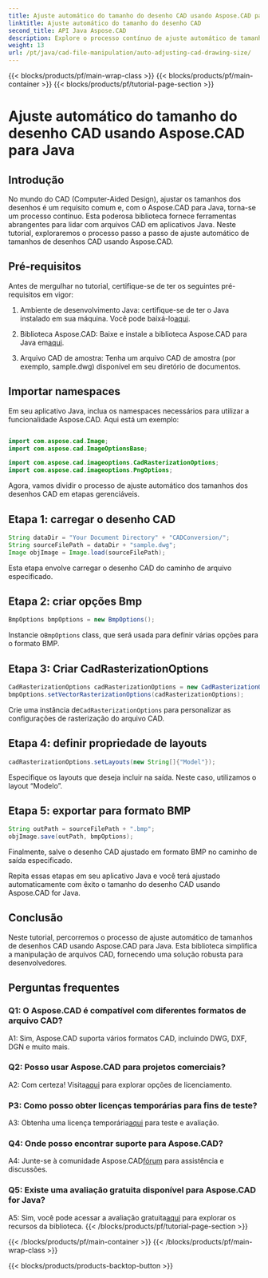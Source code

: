 ```yaml
---
title: Ajuste automático do tamanho do desenho CAD usando Aspose.CAD para Java
linktitle: Ajuste automático do tamanho do desenho CAD
second_title: API Java Aspose.CAD
description: Explore o processo contínuo de ajuste automático de tamanhos de desenhos CAD em Java usando Aspose.CAD. Siga nosso guia passo a passo para manipulação eficiente de arquivos CAD.
weight: 13
url: /pt/java/cad-file-manipulation/auto-adjusting-cad-drawing-size/
---
```


{{< blocks/products/pf/main-wrap-class >}}
{{< blocks/products/pf/main-container >}}
{{< blocks/products/pf/tutorial-page-section >}}

# Ajuste automático do tamanho do desenho CAD usando Aspose.CAD para Java

## Introdução

No mundo do CAD (Computer-Aided Design), ajustar os tamanhos dos desenhos é um requisito comum e, com o Aspose.CAD para Java, torna-se um processo contínuo. Esta poderosa biblioteca fornece ferramentas abrangentes para lidar com arquivos CAD em aplicativos Java. Neste tutorial, exploraremos o processo passo a passo de ajuste automático de tamanhos de desenhos CAD usando Aspose.CAD.

## Pré-requisitos

Antes de mergulhar no tutorial, certifique-se de ter os seguintes pré-requisitos em vigor:

1.  Ambiente de desenvolvimento Java: certifique-se de ter o Java instalado em sua máquina. Você pode baixá-lo[aqui](https://www.java.com/en/download/).

2.  Biblioteca Aspose.CAD: Baixe e instale a biblioteca Aspose.CAD para Java em[aqui](https://releases.aspose.com/cad/java/).

3. Arquivo CAD de amostra: Tenha um arquivo CAD de amostra (por exemplo, sample.dwg) disponível em seu diretório de documentos.

## Importar namespaces

Em seu aplicativo Java, inclua os namespaces necessários para utilizar a funcionalidade Aspose.CAD. Aqui está um exemplo:

```java

import com.aspose.cad.Image;
import com.aspose.cad.ImageOptionsBase;

import com.aspose.cad.imageoptions.CadRasterizationOptions;
import com.aspose.cad.imageoptions.PngOptions;
```

Agora, vamos dividir o processo de ajuste automático dos tamanhos dos desenhos CAD em etapas gerenciáveis.

## Etapa 1: carregar o desenho CAD

```java
String dataDir = "Your Document Directory" + "CADConversion/";
String sourceFilePath = dataDir + "sample.dwg";
Image objImage = Image.load(sourceFilePath);
```

Esta etapa envolve carregar o desenho CAD do caminho de arquivo especificado.

## Etapa 2: criar opções Bmp

```java
BmpOptions bmpOptions = new BmpOptions();
```

 Instancie o`BmpOptions` class, que será usada para definir várias opções para o formato BMP.

## Etapa 3: Criar CadRasterizationOptions

```java
CadRasterizationOptions cadRasterizationOptions = new CadRasterizationOptions();
bmpOptions.setVectorRasterizationOptions(cadRasterizationOptions);
```

 Crie uma instância de`CadRasterizationOptions` para personalizar as configurações de rasterização do arquivo CAD.

## Etapa 4: definir propriedade de layouts

```java
cadRasterizationOptions.setLayouts(new String[]{"Model"});
```

Especifique os layouts que deseja incluir na saída. Neste caso, utilizamos o layout “Modelo”.

## Etapa 5: exportar para formato BMP

```java
String outPath = sourceFilePath + ".bmp";
objImage.save(outPath, bmpOptions);
```

Finalmente, salve o desenho CAD ajustado em formato BMP no caminho de saída especificado.

Repita essas etapas em seu aplicativo Java e você terá ajustado automaticamente com êxito o tamanho do desenho CAD usando Aspose.CAD for Java.

## Conclusão

Neste tutorial, percorremos o processo de ajuste automático de tamanhos de desenhos CAD usando Aspose.CAD para Java. Esta biblioteca simplifica a manipulação de arquivos CAD, fornecendo uma solução robusta para desenvolvedores.

## Perguntas frequentes

### Q1: O Aspose.CAD é compatível com diferentes formatos de arquivo CAD?

A1: Sim, Aspose.CAD suporta vários formatos CAD, incluindo DWG, DXF, DGN e muito mais.

### Q2: Posso usar Aspose.CAD para projetos comerciais?

 A2: Com certeza! Visita[aqui](https://purchase.aspose.com/buy) para explorar opções de licenciamento.

### P3: Como posso obter licenças temporárias para fins de teste?

 A3: Obtenha uma licença temporária[aqui](https://purchase.aspose.com/temporary-license/) para teste e avaliação.

### Q4: Onde posso encontrar suporte para Aspose.CAD?

 A4: Junte-se à comunidade Aspose.CAD[fórum](https://forum.aspose.com/c/cad/19) para assistência e discussões.

### Q5: Existe uma avaliação gratuita disponível para Aspose.CAD for Java?

 A5: Sim, você pode acessar a avaliação gratuita[aqui](https://releases.aspose.com/) para explorar os recursos da biblioteca.
{{< /blocks/products/pf/tutorial-page-section >}}

{{< /blocks/products/pf/main-container >}}
{{< /blocks/products/pf/main-wrap-class >}}

{{< blocks/products/products-backtop-button >}}
